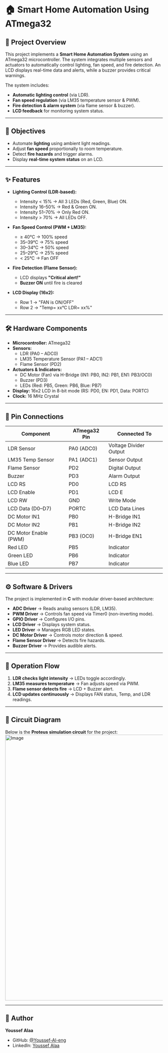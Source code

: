 # 🏠 Smart Home Automation Using ATmega32  

## 📌 Project Overview  
This project implements a **Smart Home Automation System** using an ATmega32 microcontroller. The system integrates multiple sensors and actuators to automatically control lighting, fan speed, and fire detection. An LCD displays real-time data and alerts, while a buzzer provides critical warnings.  

The system includes:  
- **Automatic lighting control** (via LDR).  
- **Fan speed regulation** (via LM35 temperature sensor & PWM).  
- **Fire detection & alarm system** (via flame sensor & buzzer).  
- **LCD feedback** for monitoring system status.  

---

## 🎯 Objectives  
- Automate **lighting** using ambient light readings.  
- Adjust **fan speed** proportionally to room temperature.  
- Detect **fire hazards** and trigger alarms.  
- Display **real-time system status** on an LCD.  

---

## ✨ Features  
- **Lighting Control (LDR-based):**  
  - Intensity < 15% → All 3 LEDs (Red, Green, Blue) ON.  
  - Intensity 16–50% → Red & Green ON.  
  - Intensity 51–70% → Only Red ON.  
  - Intensity > 70% → All LEDs OFF.  

- **Fan Speed Control (PWM + LM35):**  
  - ≥ 40°C → 100% speed  
  - 35–39°C → 75% speed  
  - 30–34°C → 50% speed  
  - 25–29°C → 25% speed  
  - < 25°C → Fan OFF  

- **Fire Detection (Flame Sensor):**  
  - LCD displays **"Critical alert!"**  
  - **Buzzer ON** until fire is cleared  

- **LCD Display (16x2):**  
  - Row 1 → "FAN is ON/OFF"  
  - Row 2 → "Temp= xx°C  LDR= xx%"  

---

## 🛠️ Hardware Components  
- **Microcontroller:** ATmega32  
- **Sensors:**  
  - LDR (PA0 – ADC0)  
  - LM35 Temperature Sensor (PA1 – ADC1)  
  - Flame Sensor (PD2)  
- **Actuators & Indicators:**  
  - DC Motor (Fan) via H-Bridge (IN1: PB0, IN2: PB1, EN1: PB3/OC0)  
  - Buzzer (PD3)  
  - LEDs (Red: PB5, Green: PB6, Blue: PB7)  
- **Display:** 16x2 LCD in 8-bit mode (RS: PD0, EN: PD1, Data: PORTC)  
- **Clock:** 16 MHz Crystal  

---

## 🔌 Pin Connections  

| Component              | ATmega32 Pin | Connected To |
|-------------------------|--------------|--------------|
| LDR Sensor              | PA0 (ADC0)   | Voltage Divider Output |
| LM35 Temp Sensor        | PA1 (ADC1)   | Sensor Output |
| Flame Sensor            | PD2          | Digital Output |
| Buzzer                  | PD3          | Alarm Output |
| LCD RS                  | PD0          | LCD RS |
| LCD Enable              | PD1          | LCD E |
| LCD RW                  | GND          | Write Mode |
| LCD Data (D0–D7)        | PORTC        | LCD Data Lines |
| DC Motor IN1            | PB0          | H-Bridge IN1 |
| DC Motor IN2            | PB1          | H-Bridge IN2 |
| DC Motor Enable (PWM)   | PB3 (OC0)    | H-Bridge EN1 |
| Red LED                 | PB5          | Indicator |
| Green LED               | PB6          | Indicator |
| Blue LED                | PB7          | Indicator |

---

## ⚙️ Software & Drivers  
The project is implemented in **C** with modular driver-based architecture:  

- **ADC Driver** → Reads analog sensors (LDR, LM35).  
- **PWM Driver** → Controls fan speed via Timer0 (non-inverting mode).  
- **GPIO Driver** → Configures I/O pins.  
- **LCD Driver** → Displays system status.  
- **LED Driver** → Manages RGB LED states.  
- **DC Motor Driver** → Controls motor direction & speed.  
- **Flame Sensor Driver** → Detects fire hazards.  
- **Buzzer Driver** → Provides audible alerts.  

---

## 🚀 Operation Flow  
1. **LDR checks light intensity** → LEDs toggle accordingly.  
2. **LM35 measures temperature** → Fan adjusts speed via PWM.  
3. **Flame sensor detects fire** → LCD + Buzzer alert.  
4. **LCD updates continuously** → Displays FAN status, Temp, and LDR readings.  

---

## 📐 Circuit Diagram  
Below is the **Proteus simulation circuit** for the project:  
<img width="1290" height="850" alt="Image" src="https://github.com/user-attachments/assets/654af1f9-ff2a-44ed-a7c7-bd938d17a817" />


---

## 👤 Author  
**Youssef Alaa**  
- GitHub: [@Youssef-Al-eng](https://github.com/Youssef-Al-eng)  
- LinkedIn: [Youssef Alaa](https://www.linkedin.com/in/youssef-alaa-1b9580332/)  
